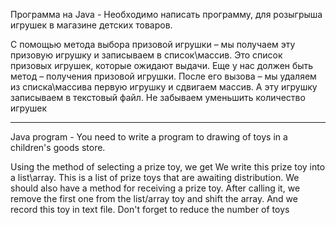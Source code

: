 Программа на Java - Необходимо написать программу, для
розыгрыша игрушек в магазине детских товаров.

С помощью метода выбора призовой игрушки – мы получаем
эту призовую игрушку и записываем в список\массив.
Это список призовых игрушек, которые ожидают выдачи.
Еще у нас должен быть метод – получения призовой игрушки.
После его вызова – мы удаляем из списка\массива первую
игрушку и сдвигаем массив. А эту игрушку записываем в
текстовый файл.
Не забываем уменьшить количество игрушек

---

Java program - You need to write a program to
drawing of toys in a children's goods store.

Using the method of selecting a prize toy, we get
We write this prize toy into a list\array.
This is a list of prize toys that are awaiting distribution.
We should also have a method for receiving a prize toy.
After calling it, we remove the first one from the list/array
toy and shift the array. And we record this toy in
text file.
Don't forget to reduce the number of toys